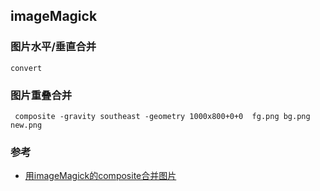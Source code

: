 ## imageMagick

### 图片水平/垂直合并
```
convert
```

### 图片重叠合并
```
 composite -gravity southeast -geometry 1000x800+0+0  fg.png bg.png  new.png
```


### 参考
- [用imageMagick的composite合并图片](https://developer.aliyun.com/article/341429)
